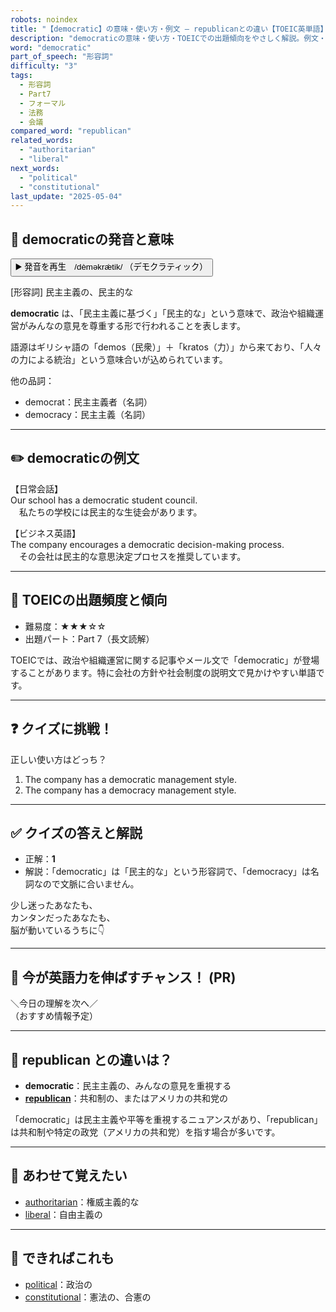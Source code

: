 ```yaml
---
robots: noindex
title: "【democratic】の意味・使い方・例文 ― republicanとの違い【TOEIC英単語】"
description: "democraticの意味・使い方・TOEICでの出題傾向をやさしく解説。例文・クイズ付きでrepublicanとの違いもわかりやすく学べます。"
word: "democratic"
part_of_speech: "形容詞"
difficulty: "3"
tags:
  - 形容詞
  - Part7
  - フォーマル
  - 法務
  - 会議
compared_word: "republican"
related_words:
  - "authoritarian"
  - "liberal"
next_words:
  - "political"
  - "constitutional"
last_update: "2025-05-04"
---
```


## 🔰 democraticの発音と意味

<button class="play-audio" onclick="playTTS('democratic')">
  <span class="play-audio-main">
    ▶️ 発音を再生　/dèməkrǽtik/
  </span>
  <span class="play-audio-sub">
    （デモクラティック）
  </span>
</button>

[形容詞] 民主主義の、民主的な

**democratic** は、「民主主義に基づく」「民主的な」という意味で、政治や組織運営がみんなの意見を尊重する形で行われることを表します。

語源はギリシャ語の「demos（民衆）」＋「kratos（力）」から来ており、「人々の力による統治」という意味合いが込められています。

他の品詞：  
- democrat：民主主義者（名詞）
- democracy：民主主義（名詞）

---

## ✏️ democraticの例文

【日常会話】  
Our school has a democratic student council.  
　私たちの学校には民主的な生徒会があります。

【ビジネス英語】  
The company encourages a democratic decision-making process.  
　その会社は民主的な意思決定プロセスを推奨しています。

---

## 🎯 TOEICの出題頻度と傾向

- 難易度：★★★☆☆
- 出題パート：Part 7（長文読解）

TOEICでは、政治や組織運営に関する記事やメール文で「democratic」が登場することがあります。特に会社の方針や社会制度の説明文で見かけやすい単語です。

---

## ❓ クイズに挑戦！

正しい使い方はどっち？

1. The company has a democratic management style.  
2. The company has a democracy management style.

---

## ✅ クイズの答えと解説

- 正解：**1**
- 解説：「democratic」は「民主的な」という形容詞で、「democracy」は名詞なので文脈に合いません。

少し迷ったあなたも、  
カンタンだったあなたも、  
脳が動いているうちに👇️

---

## 🚀 今が英語力を伸ばすチャンス！ (PR)

<div class="info-center">
＼今日の理解を次へ／<br>  
（おすすめ情報予定）
</div>

---

## 🤔  republican との違いは？

- **democratic**：民主主義の、みんなの意見を重視する
- **[republican](/word/republican/)**：共和制の、またはアメリカの共和党の

「democratic」は民主主義や平等を重視するニュアンスがあり、「republican」は共和制や特定の政党（アメリカの共和党）を指す場合が多いです。

---

## 🧩 あわせて覚えたい

- [authoritarian](/word/authoritarian/)：権威主義的な
- [liberal](/word/liberal/)：自由主義の

---

## 📖 できればこれも

- [political](/word/political/)：政治の
- [constitutional](/word/constitutional/)：憲法の、合憲の

<!-- cvid: aid42_bid45 -->
